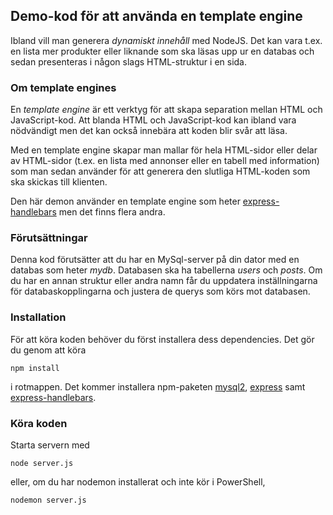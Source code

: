 ## Demo-kod för att använda en template engine

Ibland vill man generera _dynamiskt innehåll_ med NodeJS. Det kan vara t.ex. en lista mer produkter eller liknande som ska läsas upp ur en databas och sedan presenteras i någon slags HTML-struktur i en sida.

### Om template engines

En _template engine_ är ett verktyg för att skapa separation mellan HTML och JavaScript-kod. Att blanda HTML och JavaScript-kod kan ibland vara nödvändigt men det kan också innebära att koden blir svår att läsa.

Med en template engine skapar man mallar för hela HTML-sidor eller delar av HTML-sidor (t.ex. en lista med annonser eller en tabell med information) som man sedan använder för att generera den slutliga HTML-koden som ska skickas till klienten.

Den här demon använder en template engine som heter [express-handlebars](https://www.npmjs.com/package/express-handlebars) men det finns flera andra.

### Förutsättningar

Denna kod förutsätter att du har en MySql-server på din dator med en databas som heter _mydb_. Databasen ska ha tabellerna _users_ och _posts_. Om du har en annan struktur eller andra namn får du uppdatera inställningarna för databaskopplingarna och justera de querys som körs mot databasen.

### Installation

För att köra koden behöver du först installera dess dependencies. Det gör du genom att köra

```
npm install
```

i rotmappen. Det kommer installera npm-paketen [mysql2](https://www.npmjs.com/package/mysql2), [express](https://www.npmjs.com/package/express) samt [express-handlebars](https://www.npmjs.com/package/express-handlebars).

### Köra koden

Starta servern med

```
node server.js
```

eller, om du har nodemon installerat och inte kör i PowerShell,

```
nodemon server.js
```
